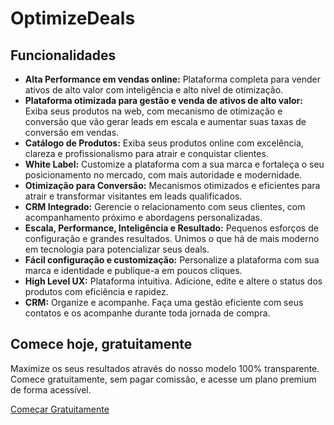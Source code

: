 # OptimizeDeals

## Funcionalidades

- **Alta Performance em vendas online:** Plataforma completa para vender ativos de alto valor com inteligência e alto nível de otimização.
- **Plataforma otimizada para gestão e venda de ativos de alto valor:** Exiba seus produtos na web, com mecanismo de otimização e conversão que vão gerar leads em escala e aumentar suas taxas de conversão em vendas.
- **Catálogo de Produtos:** Exiba seus produtos online com excelência, clareza e profissionalismo para atrair e conquistar clientes.
- **White Label:** Customize a plataforma com a sua marca e fortaleça o seu posicionamento no mercado, com mais autoridade e modernidade.
- **Otimização para Conversão:** Mecanismos otimizados e eficientes para atrair e transformar visitantes em leads qualificados.
- **CRM Integrado:** Gerencie o relacionamento com seus clientes, com acompanhamento próximo e abordagens personalizadas.
- **Escala, Performance, Inteligência e Resultado:** Pequenos esforços de configuração e grandes resultados. Unimos o que há de mais moderno em tecnologia para potencializar seus deals.
- **Fácil configuração e customização:** Personalize a plataforma com sua marca e identidade e publique-a em poucos cliques.
- **High Level UX:** Plataforma intuitiva. Adicione, edite e altere o status dos produtos com eficiência e rapidez.
- **CRM:** Organize e acompanhe. Faça uma gestão eficiente com seus contatos e os acompanhe durante toda jornada de compra.

## Comece hoje, gratuitamente

Maximize os seus resultados através do nosso modelo 100% transparente. Comece gratuitamente, sem pagar comissão, e acesse um plano premium de forma acessível.

[Começar Gratuitamente](https://app.optimize.deals/sign-up)
